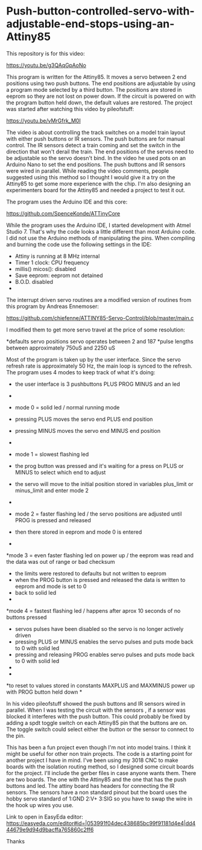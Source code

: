 # Push-button-controlled-servo-with-adjustable-end-stops-using-an-Attiny85

This repository is for this video:

https://youtu.be/g3QAqGpAoNo

This program is written for the Attiny85. It moves a servo between 2 end positions using two push buttons. The end positions are adjustable by using a program mode selected by a third button. The positions are stored in eeprom so they are not lost on power down. If the circuit is powered on with the program button held down, the default values are restored. The project was started after watching this video by pileofstuff:

https://youtu.be/vMrGfrk_M0I

The video is about controlling the track switches on a model train layout with either push buttons or IR sensors. The push buttons are for manual control. The IR sensors detect a train coming and set the switch in the direction that won't derail the train. The end positions of the servos need to be adjustable so the servo doesn't bind. In the video he used pots on an Arduino Nano to set the end positions. The push buttons and IR sensors were wired in parallel. While reading the video comments, people suggested using this method so I thought I would give it a try on the Attiny85 to get some more experience with the chip. I'm also designing an experimenters board for the Attiny85 and needed a project to test it out.

The program uses the Arduino IDE and this core:

https://github.com/SpenceKonde/ATTinyCore

While the program uses the Arduino IDE, I started development with Atmel Studio 7. That's why the code looks a little different than most Arduino code. I did not use the Arduino methods of manipulating the pins. When compiling and burning the code use the following settings in the IDE:

 *  Attiny is running at 8 MHz internal
 *  Timer 1 clock: CPU frequency
 *  millis() micos(): disabled
 *  Save eeprom: eeprom not detained
 *  B.O.D. disabled
 *  

The interrupt driven servo routines are a modified version of routines from this program by Andreas Ennemoser:

https://github.com/chiefenne/ATTINY85-Servo-Control/blob/master/main.c

I modified them to get more servo travel at the price of some resolution:

 *defaults servo positions servo operates between 2 and 187
 *pulse lengths between approximately 750uS and 2250 uS

Most of the program is taken up by the user interface. Since the servo refresh rate is approximately 50 Hz, the main loop is synced to the refresh. The program uses 4 modes to keep track of what it's doing:

 * the user interface is 3 pushbuttons PLUS   PROG    MINUS and an led
 * 
 * mode 0 = solid led / normal running mode 
 *  pressing PLUS moves the servo end PLUS end position
 *  pressing MINUS moves the servo end MINUS end position
 * 

 * mode 1 = slowest flashing led  
 *  the prog button was pressed and it's waiting for a press on PLUS or MINUS to select which end to adjust
 * the servo will move to the initial position stored in variables plus_limit or minus_limit and enter mode 2
 * 

 * mode 2 = faster flashing led / the servo positions are adjusted until PROG is pressed and released  
 *  then there stored in eeprom and mode 0 is entered
 *

 *mode 3 = even faster flashing led on power up / the eeprom was read and the data was out of range or bad checksum 
 *  the limits were restored to defaults but not written to eeprom
 *  when the PROG button is pressed and released the data is written to eeprom and mode is set to 0
 *  back to solid led
 *

 *mode 4 = fastest flashing led / happens after aprox 10 seconds of no buttons pressed 
 *  servos pulses have been disabled so the servo is no longer actively driven
 *  pressing PLUS or MINUS enables the servo pulses and puts mode back to 0 with solid led
 *  pressing and releasing PROG enables servo pulses and puts mode back to 0 with solid led
 * 
 * 
 *to reset to values stored in constants MAXPLUS and MAXMINUS power up with PROG button held down
 * 

In his video pileofstuff showed the push buttons and IR sensors wired in parallel. When I was testing the circuit with the sensors , if a sensor was blocked it interferes with the push button. This could probably be fixed by adding a spdt toggle switch on each Attiny85 pin that the buttons are on. The toggle switch could select either the button or the sensor to connect to the pin. 

This has been a fun project even though I'm not into model trains. I think it might be useful for other non train projects. The code is a starting point for another project I have in mind. I've been using my 3018 CNC to make boards with the isolation routing method, so I designed some circuit boards for the project. I'll include the gerber files in case anyone wants them. There are two boards. The one with the Attiny85 and the one that has the push buttons and led. The attiny board has headers for connecting the IR sensors. The sensors have a non standard pinout but the board uses the hobby servo standard of 1:GND 2:V+ 3:SIG so you have to swap the wire in the hook up wires you use.

Link to open in EasyEda editor:
https://easyeda.com/editor#id=|053991f04dec438685bc99f91181d4e4|dd444679e9d94d9bacffa765860c2ff6



Thanks




